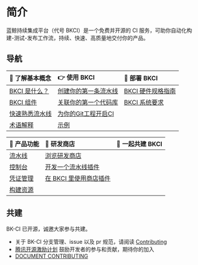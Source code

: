 # 简介

蓝鲸持续集成平台（代号 BKCI）是一个免费并开源的 CI 服务，可助你自动化构建-测试-发布工作流，持续、快速、高质量地交付你的产品。

## 导航
| 🐤 了解基本概念 | 👉 使用 BKCI | 🚀 部署 BKCI |
| :--- | :--- | :--- |
| [BKCI 是什么？](./bkci.md) | [创建你的第一条流水线](../Quickstarts/Create-your-first-pipeline.md) | [BKCI 硬件规格指南](../Setup/system-requirements/hardware.md) |
| [BKCI 组件](./terminology/components.md) | [关联你的第一个代码库](../Quickstarts/Link-your-first-repo.md) | [BKCI 系统要求](../Setup/system-requirements/system.md)  |
| [快速熟悉流水线](./terminology/Learn-pipeline-in-5min.md) | [为你的Git工程开启CI](../Quickstarts/Enable-ci.md) | |
| [术语解释](./terminology/term.md) | [示例](../Quickstarts/Case/Examples/vars-usage.md) |  |

| 📔 产品功能 | 🏪 研发商店 | 🤝 一起共建 BKCI |
| :--- | :--- | :--- |
| [流水线](../Services/Pipeline/pipeline-list.md) | [浏览研发商店](../Services/Store/home.md) |  |
| [控制台](../Services/Console/Console.md) | [开发一个流水线插件](../Services/Store/start-new-task.md) |  |
| [凭证管理](../Services/Ticket/ticket.md) | [在 BKCI 里使用商店插件](../Services/Store/upload-new-task.md) |  |
| [构建资源](../Services/Pools/host-to-bkci.md) |  |  |

## 共建

BK-CI 已开源，诚邀大家参与共建。

* 关于 BK-CI 分支管理、issue 以及 pr 规范，请阅读 [Contributing](CONTRIBUTING.md)
* [腾讯开源激励计划](https://opensource.tencent.com/contribution) 鼓励开发者的参与和贡献，期待你的加入
* [DOCUMENT CONTRIBUTING](https://github.com/TencentBlueKing/BKDocs/blob/master/新文档中心格式要求/文档更新指引.md)
